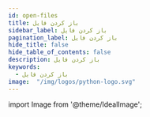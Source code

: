 ```yaml
---
id: open-files
title: باز کردن فایل
sidebar_label: باز کردن فایل
pagination_label: باز کردن فایل
hide_title: false
hide_table_of_contents: false
description: باز کردن فایل
keywords:
  - باز کردن فایل
image:  "/img/logos/python-logo.svg"
---
```


import Image from '@theme/IdealImage';
